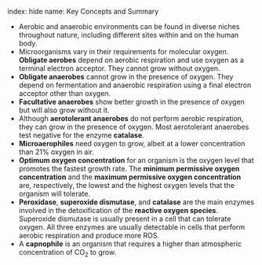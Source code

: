 index: hide
name: Key Concepts and Summary

  * Aerobic and anaerobic environments can be found in diverse niches throughout nature, including different sites within and on the human body.
  * Microorganisms vary in their requirements for molecular oxygen.  **Obligate aerobes** depend on aerobic respiration and use oxygen as a terminal electron acceptor. They cannot grow without oxygen.
  *  **Obligate anaerobes** cannot grow in the presence of oxygen. They depend on fermentation and anaerobic respiration using a final electron acceptor other than oxygen.
  *  **Facultative anaerobes** show better growth in the presence of oxygen but will also grow without it.
  * Although  **aerotolerant anaerobes** do not perform aerobic respiration, they can grow in the presence of oxygen. Most aerotolerant anaerobes test negative for the enzyme  **catalase**.
  *  **Microaerophiles** need oxygen to grow, albeit at a lower concentration than 21% oxygen in air.
  *  **Optimum oxygen concentration** for an organism is the oxygen level that promotes the fastest growth rate. The  **minimum permissive oxygen concentration** and the  **maximum permissive oxygen concentration** are, respectively, the lowest and the highest oxygen levels that the organism will tolerate.
  *  **Peroxidase**,  **superoxide dismutase**, and  **catalase** are the main enzymes involved in the detoxification of the  **reactive oxygen species**. Superoxide dismutase is usually present in a cell that can tolerate oxygen. All three enzymes are usually detectable in cells that perform aerobic respiration and produce more ROS.
  * A  **capnophile** is an organism that requires a higher than atmospheric concentration of CO<sub>2</sub> to grow.
